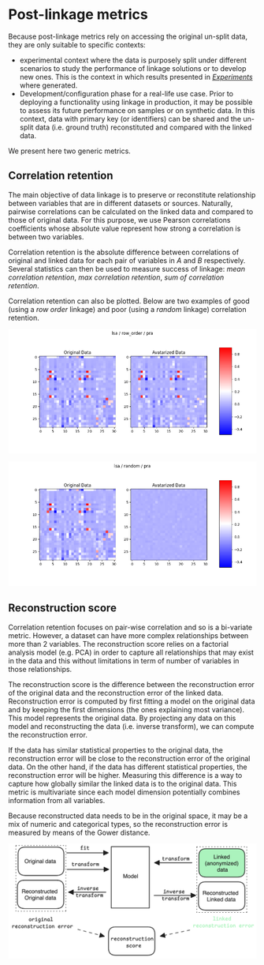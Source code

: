 # Post-linkage metrics

Because post-linkage metrics rely on accessing the original un-split data, they
are only suitable to specific contexts:

- experimental context where the data is purposely split under different
  scenarios to study the performance of linkage solutions or to develop new
  ones. This is the context in which results presented in
  [*Experiments*](./experiments.md) where generated.
- Development/configuration phase for a real-life use case. Prior to deploying a
  functionality using linkage in production, it may be possible to assess its
  future performance on samples or on synthetic data. In this context, data with
  primary key (or identifiers) can be shared and the un-split data (i.e. ground
  truth) reconstituted and compared with the linked data.

We present here two generic metrics.

## Correlation retention

The main objective of data linkage is to preserve or reconstitute relationship
between variables that are in different datasets or sources. Naturally, pairwise
correlations can be calculated on the linked data and compared to those of
original data. For this purpose, we use Pearson correlations coefficients whose
absolute value represent how strong a correlation is between two variables.

Correlation retention is the absolute difference between correlations of
original and linked data for each pair of variables in $A$ and $B$ respectively.
Several statistics can then be used to measure success of linkage: *mean
correlation retention*, *max correlation retention*, *sum of correlation
retention*.

Correlation retention can also be plotted. Below are two examples of good (using
a *row order* linkage) and poor (using a *random* linkage) correlation
retention.

![Example of good correlation retention](../img/pra_linked_data__avatar__lsa__row_order_correlations.png)

![Example of poor correlation retention](../img/pra_linked_data__avatar__lsa__random_correlations.png)

## Reconstruction score

Correlation retention focuses on pair-wise correlation and so is a bi-variate
metric. However, a dataset can have more complex relationships between more than
2 variables. The reconstruction score relies on a factorial analysis model (e.g.
PCA) in order to capture all relationships that may exist in the data and this
without limitations in term of number of variables in those relationships.

The reconstruction score is the difference between the reconstruction error of
the original data and the reconstruction error of the linked data.
Reconstruction error is computed by first fitting a model on the original data
and by keeping the first dimensions (the ones explaining most variance). This
model represents the original data. By projecting any data on this model and
reconstructing the data (i.e. inverse transform), we can compute the
reconstruction error.

If the data has similar statistical properties to the original data, the
reconstruction error will be close to the reconstruction error of the original
data. On the other hand, if the data has different statistical properties, the
reconstruction error will be higher. Measuring this difference is a way to
capture how globally similar the linked data is to the original data. This
metric is multivariate since each model dimension potentially combines
information from all variables.

Because reconstructed data needs to be in the original space, it may be a mix of
numeric and categorical types, so the reconstruction error is measured by means
of the Gower distance.

![Reconstruction score](../img/reconstruction_score.png)
